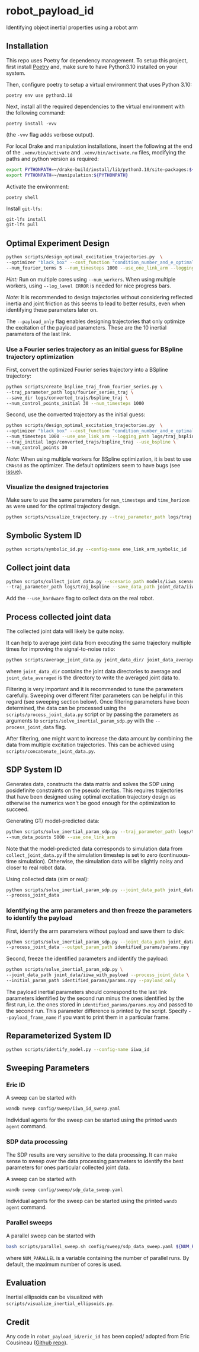 # robot_payload_id
Identifying object inertial properties using a robot arm

## Installation

This repo uses Poetry for dependency management. To setup this project, first install
[Poetry](https://python-poetry.org/docs/#installation) and, make sure to have Python3.10
installed on your system.

Then, configure poetry to setup a virtual environment that uses Python 3.10:
```
poetry env use python3.10
```

Next, install all the required dependencies to the virtual environment with the
following command:
```
poetry install -vvv
```
(the `-vvv` flag adds verbose output).

For local Drake and manipulation installations, insert the following at the end of the
`.venv/bin/activate` and `.venv/bin/activate.nu` files, modifying the paths and python
version as required:
```bash
export PYTHONPATH=~/drake-build/install/lib/python3.10/site-packages:${PYTHONPATH}
export PYTHONPATH=~/manipulation:${PYTHONPATH}
```

Activate the environment:
```
poetry shell
```

Install `git-lfs`:

```bash
git-lfs install
git-lfs pull
```

## Optimal Experiment Design

```bash
python scripts/design_optimal_excitation_trajectories.py  \
--optimizer "black_box" --cost_function "condition_number_and_e_optimality" \
--num_fourier_terms 5 --num_timesteps 1000 --use_one_link_arm --logging_path logs/traj
```

*Hint:* Run on multiple cores using `--num_workers`. When using multiple workers,
using `--log_level ERROR` is needed for nice progress bars.

*Note:* It is recommended to design trajectories without considering reflected inertia
and joint friction as this seems to lead to better results, even when identifying these
parameters later on.

The `--payload_only` flag enables designing trajectories that only optimize the
excitation of the payload parameters. These are the 10 inertial parameters of the last
link.

### Use a Fourier series trajectory as an initial guess for BSpline trajectory optimization

First, convert the optimized Fourier series trajectory into a BSpline trajectory:
```bash
python scripts/create_bspline_traj_from_fourier_series.py \
--traj_parameter_path logs/fourier_series_traj \
--save_dir logs/converted_trajs/bspline_traj \
--num_control_points_initial 30 --num_timesteps 1000
```

Second, use the converted trajectory as the initial guess:
```bash
python scripts/design_optimal_excitation_trajectories.py  \
--optimizer "black_box" --cost_function "condition_number_and_e_optimality" \
--num_timesteps 1000 --use_one_link_arm --logging_path logs/traj_bspline \
--traj_initial logs/converted_trajs/bspline_traj --use_bspline \
--num_control_points 30
```

*Note:* When using multiple workers for BSpline optimization, it is best to use `CMAstd`
as the optimizer. The default optimizers seem to have bugs (see
[issue](https://github.com/facebookresearch/nevergrad/issues/1593)).

### Visualize the designed trajectories

Make sure to use the same parameters for `num_timesteps` and `time_horizon` as were used
for the optimal trajectory design.
```bash
python scripts/visualize_trajectory.py --traj_parameter_path logs/traj
```

## Symbolic System ID

```bash
python scripts/symbolic_id.py --config-name one_link_arm_symbolic_id
```

## Collect joint data

```bash
python scripts/collect_joint_data.py --scenario_path models/iiwa_scenario.yaml \
--traj_parameter_path logs/traj_bspline --save_data_path joint_data/iiwa
```

Add the `--use_hardware` flag to collect data on the real robot.

## Process collected joint data

The collected joint data will likely be quite noisy.

It can help to average joint data from executing the same trajectory multiple times
for improving the signal-to-noise ratio:
```bash
python scripts/average_joint_data.py joint_data_dir/ joint_data_averaged/
```
where `joint_data_dir` contains the joint data directories to average and
`joint_data_averaged` is the directory to write the averaged joint data to.

Filtering is very important and it is recommended to tune the parameters carefully.
Sweeping over different filter parameters can be helpful in this regard (see
sweeping section below).
Once filtering parameters have been determined, the data can be processed using the
`scripts/process_joint_data.py` script or by passing the parameters as arguments to
`scripts/solve_inertial_param_sdp.py` with the `--process_joint_data` flag.

After filtering, one might want to increase the data amount by combining the data from
multiple excitation trajectories. This can be achieved using
`scripts/concatenate_joint_data.py`.

## SDP System ID

Generates data, constructs the data matrix and solves the SDP using posidefinite
constraints on the pseudo inertias.
This requires trajectories that have been designed using optimal excitation trajectory
design as otherwise the numerics won't be good enough for the optimization to succeed.

Generating GT/ model-predicted data:
```bash
python scripts/solve_inertial_param_sdp.py --traj_parameter_path logs/traj \
--num_data_points 5000 --use_one_link_arm
```
Note that the model-predicted data corresponds to simulation data from
`collect_joint_data.py` if the simulation timestep is set to zero (continuous-time
simulation). Otherwise, the simulation data will be slightly noisy and closer to real
robot data.

Using collected data (sim or real):
```bash
python scripts/solve_inertial_param_sdp.py --joint_data_path joint_data/iiwa_only \
--process_joint_data
```

### Identifying the arm parameters and then freeze the parameters to identify the payload

First, identify the arm parameters without payload and save them to disk:
```bash
python scripts/solve_inertial_param_sdp.py --joint_data_path joint_data/iiwa_only \
--process_joint_data --output_param_path identified_params/params.npy
```

Second, freeze the identified parameters and identify the payload:
```bash
python scripts/solve_inertial_param_sdp.py \
--joint_data_path joint_data/iiwa_with_payload --process_joint_data \
--initial_param_path identified_params/params.npy --payload_only
```
The payload inertial parameters should correspond to the last link parameters
identified by the second run minus the ones identified by the first run, i.e. the ones
stored in `identified_params/params.npy` and passed to the second run. This parameter
difference is printed by the script. Specify `--payload_frame_name` if you want to
print them in a particular frame.

## Reparameterized System ID

```bash
python scripts/identify_model.py --config-name iiwa_id
```

## Sweeping Parameters

### Eric ID

A sweep can be started with
```bash
wandb sweep config/sweep/iiwa_id_sweep.yaml
```
Individual agents for the sweep can be started using the printed `wandb agent` command.

### SDP data processing

The SDP results are very sensitive to the data processing. It can make sense to
sweep over the data processing parameters to identify the best parameters for ones
particular collected joint data.

A sweep can be started with
```bash
wandb sweep config/sweep/sdp_data_sweep.yaml
```
Individual agents for the sweep can be started using the printed `wandb agent` command.

### Parallel sweeps

A parallel sweep can be started with
```bash
bash scripts/parallel_sweep.sh config/sweep/sdp_data_sweep.yaml ${NUM_PARALLEL}
```
where `NUM_PARALLEL` is a variable containing the number of parallel runs. By default,
the maximum number of cores is used.

## Evaluation

Inertial ellipsoids can be visualized with `scripts/visualize_inertial_ellipsoids.py`.

## Credit

Any code in `robot_payload_id/eric_id` has been copied/ adopted from Eric Cousineau
([Github repo](https://github.com/EricCousineau-TRI/drake_sys_id)).

